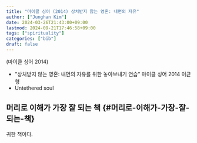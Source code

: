```yaml
---
title: "마이클 싱어 (2014) 상처받지 않는 영혼: 내면의 자유"
author: ["Junghan Kim"]
date: 2024-03-26T21:43:00+09:00
lastmod: 2024-09-21T17:46:58+09:00
tags: ["spirituality"]
categories: ["bib"]
draft: false
---
```


(마이클 싱어 2014)

-   "상처받지 않는 영혼: 내면의 자유를 위한 놓아보내기 연습" 마이클 싱어 2014 이균형
-   Untethered soul


## 머리로 이해가 가장 잘 되는 책 {#머리로-이해가-가장-잘-되는-책}



귀한 책이다.

